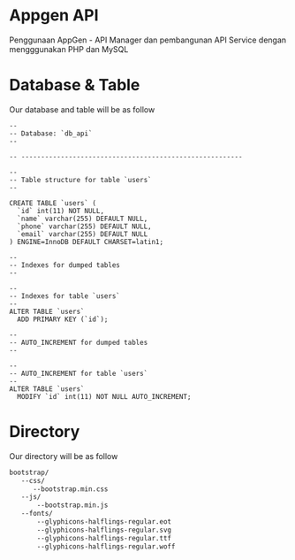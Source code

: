 # Appgen API
Penggunaan AppGen - API Manager dan pembangunan API Service dengan mengggunakan PHP dan MySQL

# Database & Table

Our database and table will be as follow  

```mysql
--
-- Database: `db_api`
--

-- --------------------------------------------------------

--
-- Table structure for table `users`
--

CREATE TABLE `users` (
  `id` int(11) NOT NULL,
  `name` varchar(255) DEFAULT NULL,
  `phone` varchar(255) DEFAULT NULL,
  `email` varchar(255) DEFAULT NULL
) ENGINE=InnoDB DEFAULT CHARSET=latin1;

--
-- Indexes for dumped tables
--

--
-- Indexes for table `users`
--
ALTER TABLE `users`
  ADD PRIMARY KEY (`id`);

--
-- AUTO_INCREMENT for dumped tables
--

--
-- AUTO_INCREMENT for table `users`
--
ALTER TABLE `users`
  MODIFY `id` int(11) NOT NULL AUTO_INCREMENT;
```

# Directory
Our directory will be as follow  

```html
bootstrap/
   --css/
      --bootstrap.min.css
   --js/
       --bootstrap.min.js
   --fonts/
       --glyphicons-halflings-regular.eot
       --glyphicons-halflings-regular.svg
       --glyphicons-halflings-regular.ttf
       --glyphicons-halflings-regular.woff
```       